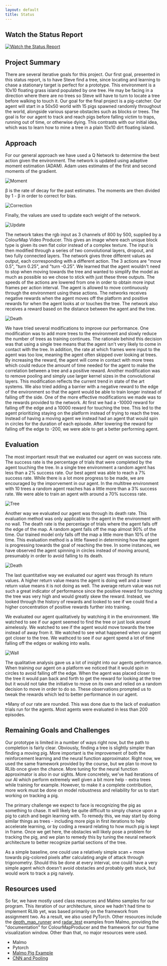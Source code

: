 ```yaml
---
layout: default
title: Status
---
```

## Watch the Status Report
[![Watch the Status Report](https://img.youtube.com/vi/kHjt8DJ0yOw/maxresdefault.jpg)](https://youtu.be/kHjt8DJ0yOw) 
  
## Project Summary
There are several iterative goals for this project. Our first goal, presented in this status report, is to have Steve find a tree, since locating and learning to chase a stationary target is perfect for a prototype. This environment is a 10x10 floating grass island populated by one tree. He may be facing in a direction where there are no trees so Steve will have to turn to locate a tree before walking to touch it. Our goal for the final project is a pig-catcher. Our agent will start in a 50x50 world with 15 pigs spawned randomly throughout the world, alongside various sparse obstacles such as blocks or trees. The goal is for our agent to track and reach pigs before falling victim to traps, running out of time, or otherwise dying. This contrasts with our initial idea, which was to learn how to mine a tree in a plain 10x10 dirt floating island.
  
## Approach
For our general approach we have used a Q Network to determine the best action given the environment. The network is updated using adaptive moment estimation (ADAM). Adam uses estimates of the first and second moments of the gradient. 

![Moment](images/moment.png)

β is the rate of decay for the past estimates. The moments are then divided by 1 - β in order to correct for bias. 

![Correction](images/biasCorrection.png)

Finally, the values are used to update each weight of the network.

![Update](images/update.png)

The network takes the rgb input as 3 channels of 800 by 500, supplied by a ColourMap Video Producer. This gives an image where each unique block type is given its own flat color instead of a complex texture. The input is then modified through a series of two convolutional layers, dropout, and two fully connected layers. The network gives three different values as output, each corresponding with a different action. The 3 actions are "move 0.5", "turn 0.25", and "turn -0.25". We learned that the agent wouldn't need to stop when moving towards the tree and wanted to simplify the model as much as possible so we chose to stick with just these three outputs. The speeds of the actions are lowered from one in order to obtain more input frames per action interval. The agent is allowed to move continuously through the environment using these actions. The networks receives negative rewards when the agent moves off the platform and positive rewards for when the agent looks at or touches the tree. The network also receives a reward based on the distance between the agent and the tree.

![Death](images/cnn.png)

We have tried several modifications to improve our performance. One modification was to add more trees to the environment and slowly reduce the number of trees as training continues. The rationale behind this decision was that using a single tree means that the agent isn't very likely to come in contact with the tree. In addition, the rate at which frames were input to the agent was too low, meaning the agent often skipped over looking at trees. By increasing the reward, the agent will come in contact with more trees which could reduce the amount of time needed for the agent to make the correlation between a tree and a positive reward. Another modification was to remove pooling and simply use larger kernel sizes in the convolutional layers. This modification reflects the current trend in state of the art systems. We also tried adding a barrier with a negative reward to the edge of the environment so that the agent would be able to train longer instead of falling off the side. One of the more effective modifications we made was to the rewards provided to the network. At first we had a -10000 reward for falling off the edge and a 10000 reward for touching the tree. This led to the agent prioritizing staying on the platform instead of trying to reach the tree. Instead of having a moving agent we instead had an agent that would spin in circles for the duration of each episode. After lowering the reward for falling off the edge to -200, we were able to get a better performing agent. 
  
## Evaluation

The most important result that we evaluated our agent on was success rate. The success rate is the percentage of trials that were completed by the agent touching the tree. In a single tree environment a random agent has less than a 2% success rate. Our best agent was able to reach a 7% success rate. While there is a lot more progress to be made, we are encouraged by the imporvement in our agent. In the multitree environment with 10 trees a random agent reaches has a little more than a 3% success rate. We were able to train an agent with around a 70% success rate.

![Tree](images/tree.png) 

Another way we evaluated our agent was through its death rate. This evaluation method was only applicable to the agent in the environment with no wall. The death rate is the percentage of trials where the agent falls off the edge of the map. A random agent falls off the map almost 90% of the time. Our trained model only falls off the map a little more than 10% of the time. This evaluation method is a little flawed in determining how the agent is progressing towards the goal of reaching the tree. In some instances, we have observed the agent spinning in circles instead of moving around, presumably in order to avoid falling to its death.

![Death](images/death.png)

The last quantitative way we evaluated our agent was through its return values. A higher return value means the agent is doing well and a lower return value means it is not doing as well. The average return value was not such a great indicator of performance since the positive reward for touching the tree was very high and would greatly skew the reward. Instead, we looked through the history of rewards and looked to see if we could find a higher concentration of positive rewards further into training.

We evaluated our agent qualitatively by watching it in the environment. We watched to see if our agent seemed to find the tree or just look around aimelessly. We watched to see if the agent would move towards the tree instead of away from it. We watched to see what happened when our agent got closer to the tree. We wathced to see if our agent spend a lot of time falling off the edges or walking into walls.

![Wall](images/wall.png)

The qualitative analysis gave us a lot of insight into our agents performance. When training our agent on a platform we noticed that it would spin in circles to avoid falling off the edge. When the agent was placed closer to the tree it would pan back and forth to get the reward for looking at the tree but it would not take the initiative to move on its own and relied on a random decision to move in order to do so. These observations prompted us to tweak the rewards which led to better performance in our agent. 

*Many of our rate are rounded. This was done due to the lack of evaluation trials run for the agents. Most agents were evaluated in less than 200 episodes.
  
## Remaining Goals and Challenges
Our prototype is limited in a number of ways right now, but the path to completion is fairly clear. Obviously, finding a tree is slightly simpler than finding a moving pig. More important is the improvement of both the reinforcement learning and the neural function approximator. Right now, we used the same framework provided by the course, but we plan to move to RLlib once given the chance. More tuning for the neural function approximator is also in our sights. More concretely, we've had iterations of our AI which perform extremely well given a bit more help - extra trees while training for example. However, to make it a complete contribution, more work must be done on model robustness and reliability for us to start working on tracking a pig.

The primary challenge we expect to face is recognizing the pig as something to chase. It will likely be quite difficult to simply chance upon a pig to catch and begin learning with. To remedy this, we may start by doing similar things as trees - including more pigs in first iterations to help accelerate learning, or by coding a reward relating to how much pig is kept in frame. Once we get here, the obstacles will likely pose a problem for tracking the pig, and we plan to remedy this by tuning the neural network architecture to better recognize partial sections of the tree.

As a simple baseline, one could use a relatively simple scan + move towards pig-colored pixels after calculating angle of attack through trigonometry. Should this be done at every interval, one could have a very simple agent which doesn't avoid obstacles and probably gets stuck, but would work to track a pig naively.
  
## Resources used
So far, we have mostly used class resources and Malmo samples for our program. This iteration of our architecture, since we hadn't had time to implement RLlib yet, was based primarily on the framework from assignment two. As a result, we also used PyTorch. Other resources include the [depth_map_runner](https://github.com/microsoft/malmo/blob/master/Malmo/samples/Python_examples/depth_map_runner.py) and [radar_test](https://github.com/microsoft/malmo/blob/master/Malmo/samples/Python_examples/radar_test.py) examples from Malmo, providing the "documentation" for ColourMapProducer and the framework for our frame visualization window. Other than that, no major resources were used.
  
- Malmo  
- Pytorch  
- [Malmo Pig Example](https://github.com/microsoft/malmo-challenge/tree/master/ai_challenge/pig_chase)  
- [CNN and Pooling](https://d2l.ai/chapter_convolutional-neural-networks/pooling.html)

